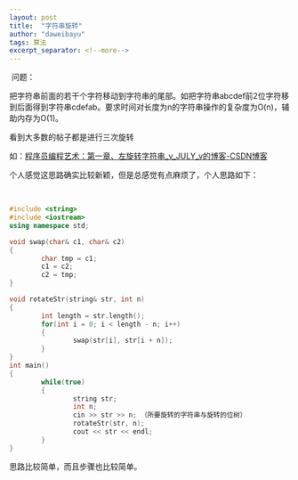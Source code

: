 ```yaml
---
layout: post
title:  "字符串旋转"
author: "daweibayu"
tags: 算法
excerpt_separator: <!--more-->
---
```


<!--more-->

​
问题：

把字符串前面的若干个字符移动到字符串的尾部。如把字符串abcdef前2位字符移到后面得到字符串cdefab。要求时间对长度为n的字符串操作的复杂度为O(n)，辅助内存为O(1)。

看到大多数的帖子都是进行三次旋转

如：[程序员编程艺术：第一章、左旋转字符串_v_JULY_v的博客-CSDN博客](https://blog.csdn.net/v_JULY_v/article/details/6322882)

个人感觉这思路确实比较新颖，但是总感觉有点麻烦了，个人思路如下：

​

```c++
#include <string>
#include <iostream>
using namespace std;

void swap(char& c1, char& c2)
{
        char tmp = c1;
        c1 = c2;
        c2 = tmp;
}

void rotateStr(string& str, int n)
{
        int length = str.length();
        for(int i = 0; i < length - n; i++)
        {
                swap(str[i], str[i + n]);
        }
}
int main()
{
        while(true)
        {
                string str;
                int n;
                cin >> str >> n; （所要旋转的字符串与旋转的位树）
                rotateStr(str, n);
                cout << str << endl;
        }
}
```

思路比较简单，而且步骤也比较简单。